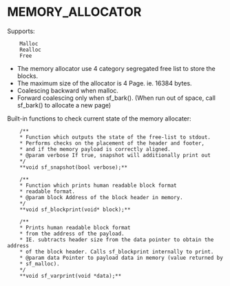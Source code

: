 # MEMORY_ALLOCATOR

Supports:

        Malloc
        Realloc
        Free
        
- The memory allocator use 4 category segregated free list to store the blocks.<br />
- The maximum size of the allocator is 4 Page. ie. 16384 bytes.<br />
- Coalescing backward when malloc.<br />
- Forward coalescing only when sf_bark(). (When run out of space, call sf_bark() to allocate a new page)

Built-in functions to check current state of the memory allocater:

        /**
        * Function which outputs the state of the free-list to stdout.
        * Performs checks on the placement of the header and footer,
        * and if the memory payload is correctly aligned.
        * @param verbose If true, snapshot will additionally print out
        */
        **void sf_snapshot(bool verbose);**
        
        /**
        * Function which prints human readable block format
        * readable format.
        * @param block Address of the block header in memory.
        */
        **void sf_blockprint(void* block);**
        
        /**
        * Prints human readable block format
        * from the address of the payload.
        * IE. subtracts header size from the data pointer to obtain the address
        * of the block header. Calls sf_blockprint internally to print.
        * @param data Pointer to payload data in memory (value returned by
        * sf_malloc).
        */
        **void sf_varprint(void *data);**
